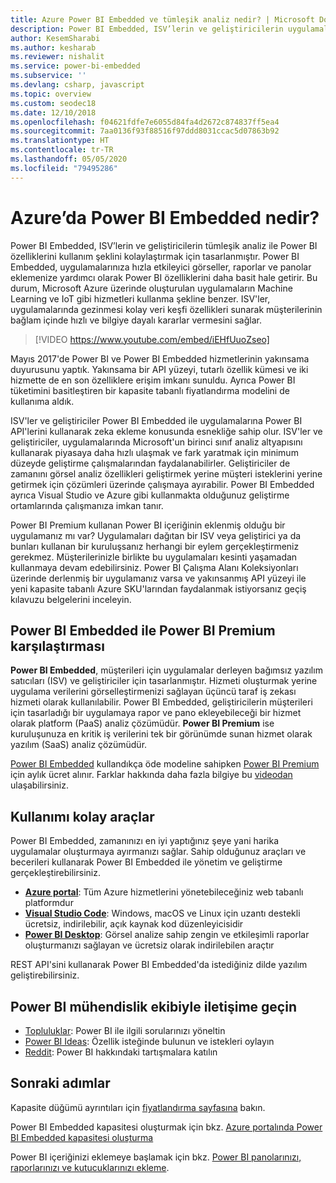 ```yaml
---
title: Azure Power BI Embedded ve tümleşik analiz nedir? | Microsoft Docs
description: Power BI Embedded, ISV’lerin ve geliştiricilerin uygulamalarına hızlıca etkileyici görseller, raporlar ve panolar eklemelerine yardımcı olarak Power BI özelliklerini daha kolay bir şekilde kullanmalarını amaçlayan tümleşik analiz aracı olarak tasarlanmıştır. Power BI Embedded kullanarak tümleşik analiz yazılımını, tümleşik analiz araçlarını veya tümleşik iş zekası araçlarını kullanma hakkında bilgi edinin.
author: KesemSharabi
ms.author: kesharab
ms.reviewer: nishalit
ms.service: power-bi-embedded
ms.subservice: ''
ms.devlang: csharp, javascript
ms.topic: overview
ms.custom: seodec18
ms.date: 12/10/2018
ms.openlocfilehash: f04621fdfe7e6055d84fa4d2672c874837ff5ea4
ms.sourcegitcommit: 7aa0136f93f88516f97ddd8031ccac5d07863b92
ms.translationtype: HT
ms.contentlocale: tr-TR
ms.lasthandoff: 05/05/2020
ms.locfileid: "79495286"
---
```

# <a name="what-is-power-bi-embedded-in-azure"></a>Azure’da Power BI Embedded nedir?

Power BI Embedded, ISV’lerin ve geliştiricilerin tümleşik analiz ile Power BI özelliklerini kullanım şeklini kolaylaştırmak için tasarlanmıştır. Power BI Embedded, uygulamalarınıza hızla etkileyici görseller, raporlar ve panolar eklemenize yardımcı olarak Power BI özelliklerini daha basit hale getirir. Bu durum, Microsoft Azure üzerinde oluşturulan uygulamaların Machine Learning ve IoT gibi hizmetleri kullanma şekline benzer. ISV'ler, uygulamalarında gezinmesi kolay veri keşfi özellikleri sunarak müşterilerinin bağlam içinde hızlı ve bilgiye dayalı kararlar vermesini sağlar.

> [!VIDEO https://www.youtube.com/embed/iEHfUuoZseo]

Mayıs 2017'de Power BI ve Power BI Embedded hizmetlerinin yakınsama duyurusunu yaptık. Yakınsama bir API yüzeyi, tutarlı özellik kümesi ve iki hizmette de en son özelliklere erişim imkanı sunuldu. Ayrıca Power BI tüketimini basitleştiren bir kapasite tabanlı fiyatlandırma modelini de kullanıma aldık.

ISV'ler ve geliştiriciler Power BI Embedded ile uygulamalarına Power BI API'lerini kullanarak zeka ekleme konusunda esnekliğe sahip olur. ISV'ler ve geliştiriciler, uygulamalarında Microsoft'un birinci sınıf analiz altyapısını kullanarak piyasaya daha hızlı ulaşmak ve fark yaratmak için minimum düzeyde geliştirme çalışmalarından faydalanabilirler. Geliştiriciler de zamanını görsel analiz özellikleri geliştirmek yerine müşteri isteklerini yerine getirmek için çözümleri üzerinde çalışmaya ayırabilir. Power BI Embedded ayrıca Visual Studio ve Azure gibi kullanmakta olduğunuz geliştirme ortamlarında çalışmanıza imkan tanır.

Power BI Premium kullanan Power BI içeriğinin eklenmiş olduğu bir uygulamanız mı var? Uygulamaları dağıtan bir ISV veya geliştirici ya da bunları kullanan bir kuruluşsanız herhangi bir eylem gerçekleştirmeniz gerekmez. Müşterilerinizle birlikte bu uygulamaları kesinti yaşamadan kullanmaya devam edebilirsiniz. Power BI Çalışma Alanı Koleksiyonları üzerinde derlenmiş bir uygulamanız varsa ve yakınsanmış API yüzeyi ile yeni kapasite tabanlı Azure SKU'larından faydalanmak istiyorsanız geçiş kılavuzu belgelerini inceleyin.

## <a name="comparing-power-bi-embedded-with-power-bi-premium"></a>Power BI Embedded ile Power BI Premium karşılaştırması

**Power BI Embedded**, müşterileri için uygulamalar derleyen bağımsız yazılım satıcıları (ISV) ve geliştiriciler için tasarlanmıştır. Hizmeti oluşturmak yerine uygulama verilerini görselleştirmenizi sağlayan üçüncü taraf iş zekası hizmeti olarak kullanılabilir. Power BI Embedded, geliştiricilerin müşterileri için tasarladığı bir uygulamaya rapor ve pano ekleyebileceği bir hizmet olarak platform (PaaS) analiz çözümüdür. **Power BI Premium** ise kuruluşunuza en kritik iş verilerini tek bir görünümde sunan hizmet olarak yazılım (SaaS) analiz çözümüdür. 

[Power BI Embedded](https://azure.microsoft.com/pricing/details/power-bi-embedded/) kullandıkça öde modeline sahipken [Power BI Premium](https://powerbi.microsoft.com/calculator/) için aylık ücret alınır. Farklar hakkında daha fazla bilgiye bu [videodan](https://www.youtube.com/watch?v=0y2oJikC6Xc&t=0s&list=PLv2BtOtLblH1dQPV49Ni12olDcUoW-GEl&index=3) ulaşabilirsiniz.

## <a name="easy-to-use-tools"></a>Kullanımı kolay araçlar

Power BI Embedded, zamanınızı en iyi yaptığınız şeye yani harika uygulamalar oluşturmaya ayırmanızı sağlar. Sahip olduğunuz araçları ve becerileri kullanarak Power BI Embedded ile yönetim ve geliştirme gerçekleştirebilirsiniz.

* [**Azure portal**](https://portal.azure.com/): Tüm Azure hizmetlerini yönetebileceğiniz web tabanlı platformdur
* [**Visual Studio Code**](https://code.visualstudio.com/docs): Windows, macOS ve Linux için uzantı destekli ücretsiz, indirilebilir, açık kaynak kod düzenleyicisidir
* [**Power BI Desktop**](https://powerbi.microsoft.com/desktop/): Görsel analize sahip zengin ve etkileşimli raporlar oluşturmanızı sağlayan ve ücretsiz olarak indirilebilen araçtır

REST API'sini kullanarak Power BI Embedded'da istediğiniz dilde yazılım geliştirebilirsiniz.

## <a name="engage-with-the-power-bi-engineering-team"></a>Power BI mühendislik ekibiyle iletişime geçin

* [Topluluklar](https://community.powerbi.com/): Power BI ile ilgili sorularınızı yöneltin
* [Power BI Ideas](https://ideas.powerbi.com): Özellik isteğinde bulunun ve istekleri oylayın
* [Reddit](https://www.reddit.com/r/PowerBI/): Power BI hakkındaki tartışmalara katılın

## <a name="next-steps"></a>Sonraki adımlar

Kapasite düğümü ayrıntıları için [fiyatlandırma sayfasına](https://azure.microsoft.com/pricing/details/power-bi-embedded/) bakın.

Power BI Embedded kapasitesi oluşturmak için bkz. [Azure portalında Power BI Embedded kapasitesi oluşturma](azure-pbie-create-capacity.md)

Power BI içeriğinizi eklemeye başlamak için bkz. [Power BI panolarınızı, raporlarınızı ve kutucuklarınızı ekleme](https://powerbi.microsoft.com/documentation/powerbi-developer-embedding-content/).
